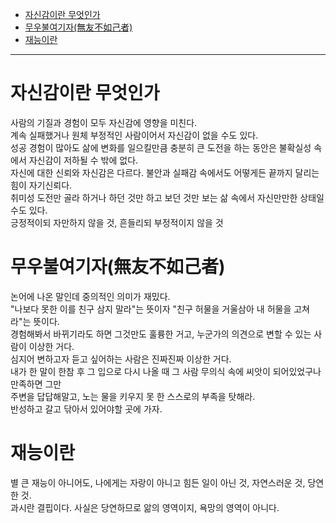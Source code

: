 - [자신감이란 무엇인가](https://github.com/2jimoo/books-in-my-brain/blob/main/%ED%98%BC%EC%9E%90%EB%A7%8C%EC%9D%98_%EC%9D%B8%EC%82%AC%EC%9D%B4%ED%8A%B8_%EB%AA%A8%EC%9D%8C.md#%EC%9E%90%EC%8B%A0%EA%B0%90%EC%9D%B4%EB%9E%80-%EB%AC%B4%EC%97%87%EC%9D%B8%EA%B0%80)
- [무우불여기자(無友不如己者)](https://github.com/2jimoo/books-in-my-brain/blob/main/%ED%98%BC%EC%9E%90%EB%A7%8C%EC%9D%98_%EC%9D%B8%EC%82%AC%EC%9D%B4%ED%8A%B8_%EB%AA%A8%EC%9D%8C.md#%EB%AC%B4%EC%9A%B0%EB%B6%88%EC%97%AC%EA%B8%B0%EC%9E%90%E7%84%A1%E5%8F%8B%E4%B8%8D%E5%A6%82%E5%B7%B1%E8%80%85---%EC%82%AC%EB%9E%8C%EC%9D%B4-%EB%B0%94%EB%80%90%EB%8B%A4%EB%8A%94-%EA%B2%83-%EA%B0%91%EA%B0%91%ED%95%B4%EB%A7%90%EA%B3%A0-%EB%B0%98%EC%84%B1%ED%95%B4%EB%9D%BC)
- [재능이란](https://github.com/2jimoo/books-in-my-brain/blob/main/%ED%98%BC%EC%9E%90%EB%A7%8C%EC%9D%98_%EC%9D%B8%EC%82%AC%EC%9D%B4%ED%8A%B8_%EB%AA%A8%EC%9D%8C.md#%EC%9E%AC%EB%8A%A5%EC%9D%B4%EB%9E%80)
---
# 자신감이란 무엇인가
사람의 기질과 경험이 모두 자신감에 영향을 미친다.  
계속 실패했거나 원체 부정적인 사람이어서 자신감이 없을 수도 있다.  
성공 경험이 많아도 삶에 변화를 일으킬만큼 충분히 큰 도전을 하는 동안은 불확실성 속에서 자신감이 저하될 수 밖에 없다.  
자신에 대한 신뢰와 자신감은 다르다. 불안과 실패감 속에서도 어떻게든 끝까지 달리는 힘이 자기신뢰다.  
취미성 도전만 골라 하거나 하던 것만 하고 보던 것만 보는 삶 속에서 자신만만한 상태일 수도 있다.   
긍정적이되 자만하지 않을 것, 흔들리되 부정적이지 않을 것

# 무우불여기자(無友不如己者) 
논어에 나온 말인데 중의적인 의미가 재밌다.  
"나보다 못한 이를 친구 삼지 말라"는 뜻이자 "친구 허물을 거울삼아 내 허물을 고쳐라"는 뜻이다.  
경험해봐서 바뀌기라도 하면 그것만도 훌륭한 거고, 누군가의 의견으로 변할 수 있는 사람이 이상한 거다.  
심지어 변하고자 듣고 싶어하는 사람은 진짜진짜 이상한 거다.  
내가 한 말이 한참 후 그 입으로 다시 나올 때 그 사람 무의식 속에 씨앗이 되어있었구나 만족하면 그만     
주변을 답답해말고, 노는 물을 키우지 못 한 스스로의 부족을 탓해라.  
반성하고 갈고 닦아서 있어야할 곳에 가자.  

# 재능이란
별 큰 재능이 아니어도, 나에게는 자랑이 아니고 힘든 일이 아닌 것, 자연스러운 것, 당연한 것.  
과시란 결핍이다. 사실은 당연하므로 앎의 영역이지, 욕망의 영역이 아니다.  
